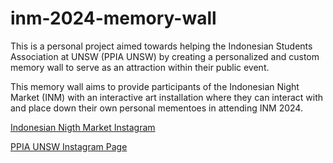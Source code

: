 # inm-2024-memory-wall
This is a personal project aimed towards helping the Indonesian Students Association at UNSW (PPIA UNSW) by creating a personalized and custom memory wall to serve as an attraction within their public event.

This memory wall aims to provide participants of the Indonesian Night Market (INM) with an interactive art installation where they can interact with and place down their own personal mementoes in attending INM 2024.

[Indonesian Nigth Market Instagram](https://www.instagram.com/inm.unsw/?hl=en)

[PPIA UNSW Instagram Page](https://www.instagram.com/ppiaunsw/?hl=en)
